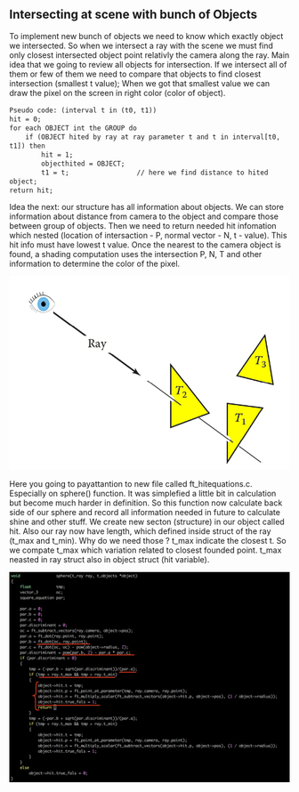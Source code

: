 Intersecting at scene with bunch of Objects
--------


To implement new bunch of objects we need to know which exactly object we intersected. 
So when we intersect a ray with the scene we must find only closest intersected object
point relativly the camera along the ray. Main idea that we going to review all objects
for intersection. If we intersect all of them or few of them we need to compare that 
objects to find closest intersection (smallest t value); When we got that smallest value
we can draw the pixel on the screen in right color (color of object).
	
	Pseudo code: (interval t in (t0, t1))
	hit = 0;
	for each OBJECT int the GROUP do
		if (OBJECT hited by ray at ray parameter t and t in interval[t0, t1]) then
			hit = 1;
			objecthited = OBJECT;
			t1 = t;					// here we find distance to hited object;
	return hit;


Idea the next: our structure has all information about objects. We can store information about distance
from camera to the object and compare those between group of objects. Then we need to return needed hit infomation which nested (location of intersaction - P, normal vector - N, t - value). This hit info must have lowest t value.
Once the nearest to the camera object is found, a shading computation uses the intersection P, N, T and other information to determine the color of the pixel. 

<img width="1199" alt="screen shot 2018-12-25 at 3 15 42 pm" src="https://github.com//Jenuaz/c_graphics_SDL/blob/master/support/Screen%20Shot%202018-12-27%20at%206.jpg?raw=true">

Here you going to payattantion to new file called ft_hitequations.c. Especially on sphere() function. It was simplefied a little bit in calculation but become much harder in definition. So this function now calculate back side of our sphere and record all information needed in future to calculate shine and other stuff. We create new secton (structure) in our object called hit. Also our ray now have length, which defined inside struct of the ray (t_max and t_min). Why do we need those ? t_max indicate the closest t. So we compate t_max which variation related to closest founded point. t_max neasted in ray struct also in object struct (hit variable). 

<img width="1199" alt="screen shot 2018-12-25 at 3 15 42 pm" src="https://raw.githubusercontent.com/Jenuaz/c_graphics_SDL/master/support/%D0%A1%D0%BD%D0%B8%D0%BC%D0%BE%D0%BA%20%D1%8D%D0%BA%D1%80%D0%B0%D0%BD%D0%B0%202019-01-03%20%D0%B2%2019.38.39.png">
